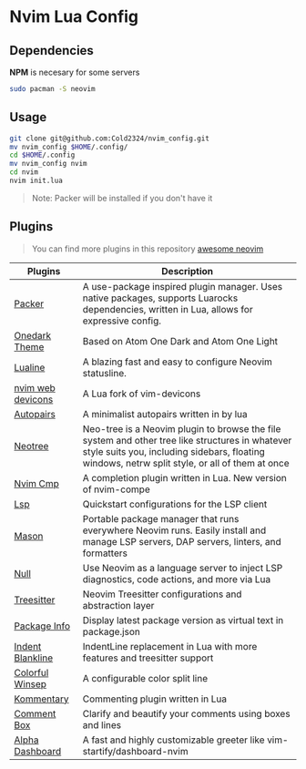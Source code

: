 # Nvim Lua Config
## Dependencies
**NPM** is necesary for some servers
```bash
sudo pacman -S neovim
```
## Usage
```bash
git clone git@github.com:Cold2324/nvim_config.git
mv nvim_config $HOME/.config/
cd $HOME/.config
mv nvim_config nvim
cd nvim
nvim init.lua
```
> Note: Packer will be installed if you don't have it

## Plugins
>You can find more plugins in this repository [awesome neovim](https://github.com/rockerBOO/awesome-neovim)

| Plugins   | Description    |
|--------------- | --------------- |
| [Packer](https://github.com/wbthomason/packer.nvim)   | A use-package inspired plugin manager. Uses native packages, supports Luarocks dependencies, written in Lua, allows for expressive config.   |
| [Onedark Theme](https://github.com/navarasu/onedark.nvim) | Based on Atom One Dark and Atom One Light |
| [Lualine](https://github.com/nvim-lualine/lualine.nvim) | A blazing fast and easy to configure Neovim statusline. |
| [nvim web devicons](https://github.com/kyazdani42/nvim-web-devicons) | A Lua fork of vim-devicons |
| [Autopairs](https://github.com/windwp/nvim-autopairs) | A minimalist autopairs written in by lua |
| [Neotree](https://github.com/nvim-neo-tree/neo-tree.nvim) | Neo-tree is a Neovim plugin to browse the file system and other tree like structures in whatever style suits you, including sidebars, floating windows, netrw split style, or all of them at once |
| [Nvim Cmp](https://github.com/hrsh7th/nvim-cmp) | A completion plugin written in Lua. New version of nvim-compe |
|  [Lsp](https://github.com/neovim/nvim-lspconfig) | Quickstart configurations for the LSP client |
| [Mason](https://github.com/williamboman/mason.nvim) | Portable package manager that runs everywhere Neovim runs. Easily install and manage LSP servers, DAP servers, linters, and formatters |
| [Null](https://github.com/jose-elias-alvarez/null-ls.nvim) | Use Neovim as a language server to inject LSP diagnostics, code actions, and more via Lua |
| [Treesitter](https://github.com/nvim-treesitter/nvim-treesitter) | Neovim Treesitter configurations and abstraction layer |
| [Package Info](https://github.com/vuki656/package-info.nvim) | Display latest package version as virtual text in package.json |
| [Indent Blankline](https://github.com/lukas-reineke/indent-blankline.nvim) | IndentLine replacement in Lua with more features and treesitter support |
| [Colorful Winsep](https://github.com/nvim-zh/colorful-winsep.nvim) | A configurable color split line |
| [Kommentary](https://github.com/b3nj5m1n/kommentary) | Commenting plugin written in Lua |
| [Comment Box](https://github.com/LudoPinelli/comment-box.nvim) | Clarify and beautify your comments using boxes and lines |
| [Alpha Dashboard](https://github.com/goolord/alpha-nvim) | A fast and highly customizable greeter like vim-startify/dashboard-nvim |
